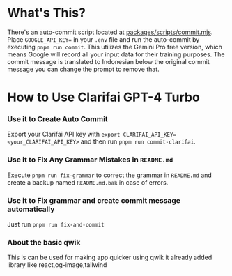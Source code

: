 # What's This?

There's an auto-commit script located at [packages/scripts/commit.mjs](packages/scripts/commit.mjs). Place `GOOGLE_API_KEY=` in your `.env` file and run the auto-commit by executing `pnpm run commit`. This utilizes the Gemini Pro free version, which means Google will record all your input data for their training purposes. The commit message is translated to Indonesian below the original commit message you can change the prompt to remove that.

# How to Use Clarifai GPT-4 Turbo

### Use it to Create Auto Commit

Export your Clarifai API key with `export CLARIFAI_API_KEY=<your_CLARIFAI_API_KEY>` and then run `pnpm run commit-clarifai`.

### Use it to Fix Any Grammar Mistakes in `README.md`

Execute `pnpm run fix-grammar` to correct the grammar in `README.md` and create a backup named `README.md.bak` in case of errors.

### Use it to Fix grammar and create commit message automatically

Just run `pnpm run fix-and-commit`

### About the basic qwik

This is can be used for making app quicker using qwik it already added library like react,og-image,tailwind